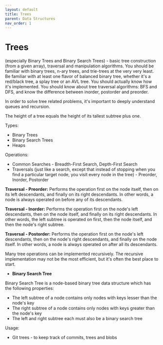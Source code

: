```yaml
---
layout: default
title: Trees
parent: Data Structures
nav_order: 1
---
```


# Trees

(especially Binary Trees and Binary Search Trees) - basic tree construction (from a given array), traversal and manipulation algorithms. You should be familiar with binary trees, n-ary trees, and trie-trees at the very very least. Be familiar with at least one flavor of balanced binary tree, whether it's a red/black tree, a splay tree or an AVL tree. You should actually know how it's implemented. You should know about tree traversal algorithms: BFS and DFS, and know the difference between inorder, postorder and preorder.

In order to solve tree related problems, it's important to deeply understand queues and recursion.

The height of a tree equals the height of its tallest subtree plus one.

Types:
  
* Binary Trees
* Binary Search Trees
* Heaps

Operations:
  
* Common Searches - Breadth-First Search, Depth-First Search
* Traversals (just like a search, except that instead of stopping when you find a particular target node, you visit every node in the tree) - Preorder, Inorder, Postorder

**Traversal - Preorder:** Performs the operation first on the node itself, then on its left descendants, and finally on its right descendants. In other words,
a node is always operated on before any of its descendants.

**Traversal - Inorder:** Performs the operation first on the node's left descendants, then on the node itself, and finally on its right descendants. In other words,
the left subtree is operated on first, then the node itself, and then the node's right subtree.

**Traversal - Postorder:** Performs the operation first on the node's left descendants, then on the node's right descendants, and finally on the node itself. In other
words, a node is always operated on after all its descendants.

Many tree operations can be implemented recursively. The recursive implementation may not be the most efficient, but it's often the best place to start.

* **Binary Search Tree**

Binary Search Tree is a node-based binary tree data structure which has the following properties:

- The left subtree of a node contains only nodes with keys lesser than the node's key
- The right subtree of a node contains only nodes with keys greater than the node's key
- The left and right subtree each must also be a binary search tree

Usage:
  
* Git trees - to keep track of commits, trees and blobs
